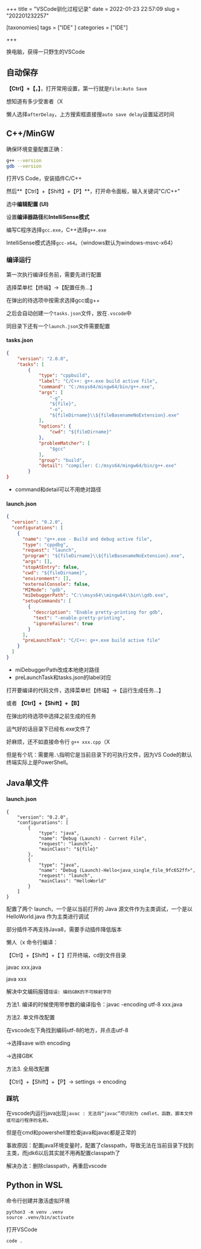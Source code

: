 +++
title = "VSCode驯化过程记录"
date = 2022-01-23 22:57:09
slug = "202201232257"

[taxonomies]
tags = ["IDE" ]
categories = ["IDE"]

+++

换电脑，获得一只野生的VSCode

<!-- more -->

## 自动保存

**【Ctrl】+【，】**，打开常用设置，第一行就是`File:Auto Save`

想知道有多少受害者（X

懒人选择`afterDelay`，上方搜索框直接搜`auto save delay`设置延迟时间



## C++/MinGW

确保环境变量配置正确：

```bash
g++ --version
gdb --version
```

打开VS Code，安装插件C/C++

然后**【Ctrl】+【Shift】+【P】**，打开命令面板，输入关键词"C/C++"

选中**编辑配置 (UI)**

设置**编译器路径**和**IntelliSense模式**

编写C程序选择`gcc.exe`，C++选择`g++.exe`

IntelliSense模式选择`gcc-x64`。（windows默认为windows-msvc-x64）

### 编译运行

第一次执行编译任务前，需要先进行配置

选择菜单栏【终端】→【配置任务…】

在弹出的待选项中按需求选择gcc或g++

之后会自动创建一个`tasks.json`文件，放在`.vscode`中

同目录下还有一个`launch.json`文件需要配置

#### tasks.json

```json
{
    "version": "2.0.0",
    "tasks": [
        {
            "type": "cppbuild",
            "label": "C/C++: g++.exe build active file",
            "command": "C:/msys64/mingw64/bin/g++.exe",
            "args": [
                "-g",
                "${file}",
                "-o",
                "${fileDirname}\\${fileBasenameNoExtension}.exe"
            ],
            "options": {
                "cwd": "${fileDirname}"
            },
            "problemMatcher": [
                "$gcc"
            ],
            "group": "build",
            "detail": "compiler: C:/msys64/mingw64/bin/g++.exe"
        }
}
```

- command和detail可以不用绝对路径

#### launch.json

```json
{
  "version": "0.2.0",
  "configurations": [
    {
      "name": "g++.exe - Build and debug active file",
      "type": "cppdbg",
      "request": "launch",
      "program": "${fileDirname}\\${fileBasenameNoExtension}.exe",
      "args": [],
      "stopAtEntry": false,
      "cwd": "${fileDirname}",
      "environment": [],
      "externalConsole": false,
      "MIMode": "gdb",
      "miDebuggerPath": "C:\\msys64\\mingw64\\bin\\gdb.exe",
      "setupCommands": [
        {
          "description": "Enable pretty-printing for gdb",
          "text": "-enable-pretty-printing",
          "ignoreFailures": true
        }
      ],
      "preLaunchTask": "C/C++: g++.exe build active file"
    }
  ]
}
```

- miDebuggerPath改成本地绝对路径
- preLaunchTask和tasks.json的label对应

打开要编译的代码文件，选择菜单栏【终端】→【运行生成任务...】

或者 **【Ctrl】+【Shift】+【B】**

在弹出的待选项中选择之前生成的任务

运气好的话目录下已经有.exe文件了

好麻烦，还不如直接命令行 `g++ xxx.cpp`（X

但是有个坑：需要用`.\`指明它是当前目录下的可执行文件，因为VS Code的默认终端实际上是PowerShell。



## Java单文件

#### launch.json

```
{
    "version": "0.2.0",
    "configurations": [
        {
            "type": "java",
            "name": "Debug (Launch) - Current File",
            "request": "launch",
            "mainClass": "${file}"
        },
        {
            "type": "java",
            "name": "Debug (Launch)-Hello<java_single_file_9fc652ff>",
            "request": "launch",
            "mainClass": "HelloWorld"
        }
    ]
}
```

配置了两个 launch，一个是以当前打开的 Java 源文件作为主类调试，一个是以 HelloWorld.java 作为主类进行调试

部分插件不再支持Java8，需要手动插件降低版本

懒人（x 命令行编译：

【Ctrl】+【Shift】+【`】打开终端，cd到文件目录

javac xxx.java

java xxx

解决中文编码报错`错误: 编码GBK的不可映射字符`

方法1. 编译的时候使用带参数的编译指令：javac -encoding utf-8 xxx.java

方法2. 单文件改配置

在vscode左下角找到编码utf-8的地方，并点击utf-8

→选择save with encoding

→选择GBK

方法3. 全局改配置

【Ctrl】+【Shift】+【P】→ settings → encoding

### 踩坑

在vscode内运行java出现`javac : 无法将“javac”项识别为 cmdlet、函数、脚本文件或可运行程序的名称。`

但是在cmd和powershell里检查java和javac都是正常的

事故原因：配置java环境变量时，配置了classpath，导致无法在当前目录下找到主类，而jdk6以后其实就不用再配置classpath了

解决办法：删除classpath，再重启vscode



## Python in WSL

命令行创建并激活虚拟环境

```
python3 -m venv .venv
source .venv/bin/activate
```

打开VSCode

```
code .
```

